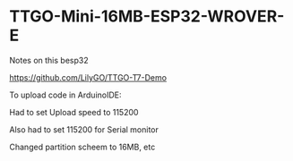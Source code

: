 # TTGO-Mini-16MB-ESP32-WROVER-E
Notes on this besp32


https://github.com/LilyGO/TTGO-T7-Demo


To upload code in ArduinoIDE:

Had to set Upload speed to 115200

Also had to set 115200 for Serial monitor

Changed partition scheem to 16MB, etc

